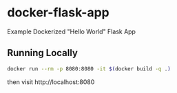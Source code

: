 # docker-flask-app
Example Dockerized "Hello World" Flask App

## Running Locally

```bash
docker run --rm -p 8080:8080 -it $(docker build -q .)
```
then visit http://localhost:8080
